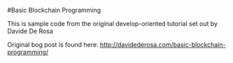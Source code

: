 #Basic Blockchain Programming

This is sample code from the original develop-oriented tutorial set out by Davide De Rosa

Original bog post is found here: http://davidederosa.com/basic-blockchain-programming/
